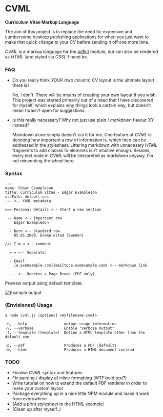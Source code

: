 # CVML
**Curriculum Vitae Markup Language**

The aim of this project is to replace the need for expensive and cumbersome desktop publishing applications for when you just want to make that quick change to your CV before sending it off one more time.

_CVML_ is a markup language for the [pdfkit](http://pdfkit.org) module, but can also be rendered as _HTML_ (and styled via _CSS_) if need be.


### FAQ

- Do you really think YOUR (two column) CV layout is the ultimate layout there is?
  
    No, I don't. There will be means of creating your own layout if you wish. This project was started primarily out of a need that I have discovered for myself, which explains why things look a certain way, but doesn't mean I wasn't open for suggestions.

- Is this really necessary? Why not just use plain / _markdown_ flavour XY instead?

    Markdown alone simply doesn't cut it for me. One feature of _CVML_ is denoting how important a row of information is, which then can be addressed in the stylesheet. Littering markdown with unnecesary _HTML_ fragments to add classes to elements isn't intuitive enough. Besides, every text node in _CVML_ will be interpreted as _markdown_ anyway, I'm not reinventing the wheel here.

### Syntax

    ---
    name: Edgar Exampleson
    title: Curriculum Vitae - Edgar Exampleson
    cssPath: default.css
    --- <-- YAML metadata

    === Personal Details <-- Start a new section

     -- Name <-- Important row
        Edgar Exampleson

      - Born <-- Standard row
        05.05.2000, Examplestad (Sweden)

    /// I'm a <-- comment

      = = <-- Separator

      - Email
        [e.ex@example.com](mailto:e.ex@example.com) <-- markdown link

      . . <-- Denotes a Page Break (PDF only)

Preview output using default template:

![Example output](http://drop.lostwith.us/preview/cvml_example_output.png)

### (Envisioned) Usage

    $ node cvml.js [options] <myfilename.cvml>

    -h, --help                 output usage information
    -v, --verbose              Enable "Verbose Output"
    -t, --template [template]  Define a HTML template other than the default one

    -p, --pdf                  Produces a PDF (default)
    -w, --html                 Produces a HTML document instead

### TODO

- Finalise _CVML_ syntax and features
- Fix parsing / display of inline formatting (WTF bold text?)
- Write tutorial on how to extend the default PDF renderer in order to make your custom layout
- Package everything up in a nice little NPM module and make it work from everywhere
- (Add a print stylesheet to the HTML example)
- (Clean up after myself..)
